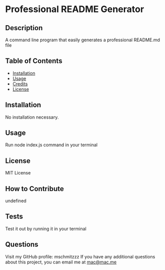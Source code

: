 # Professional README Generator

## Description
A command line program that easily generates a professional README.md file

## Table of Contents

- [Installation](#installation)
- [Usage](#usage)
- [Credits](#credits)
- [License](#license)

## Installation
No installation necessary.

## Usage
Run node index.js command in your terminal

## License
MIT License

## How to Contribute
undefined

## Tests
Test it out by running it in your terminal

## Questions
Visit my GitHub profile: mschmitzzz
If you have any additional questions about this project, you can email me at mac@mac.me